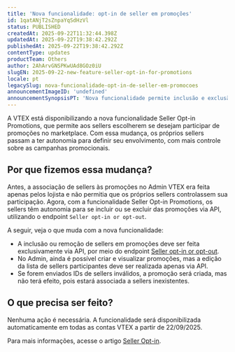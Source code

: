 ```yaml
---
title: 'Nova funcionalidade: opt-in de seller em promoções'
id: 1qatANjT2sZnpaYqSdHzVl
status: PUBLISHED
createdAt: 2025-09-22T11:32:44.398Z
updatedAt: 2025-09-22T19:38:42.292Z
publishedAt: 2025-09-22T19:38:42.292Z
contentType: updates
productTeam: Others
author: 2AhArvGNSPKwUAd8GOz0iU
slugEN: 2025-09-22-new-feature-seller-opt-in-for-promotions
locale: pt
legacySlug: nova-funcionalidade-opt-in-de-seller-em-promocoes
announcementImageID: 'undefined'
announcementSynopsisPT: 'Nova funcionalidade permite inclusão e exclusão de sellers em promoções via API.'
---
```


A VTEX está disponibilizando a nova funcionalidade Seller Opt-in Promotions, que permite aos sellers escolherem se desejam participar de promoções no marketplace. Com essa mudança, os próprios sellers passam a ter autonomia para definir seu envolvimento, com mais controle sobre as campanhas promocionais.

## Por que fizemos essa mudança?
Antes, a associação de sellers às promoções no Admin VTEX era feita apenas pelos lojista e não permitia que os próprios sellers controlassem sua participação. Agora, com a funcionalidade Seller Opt-in Promotions, os sellers têm autonomia para se incluir ou se excluir das promoções via API, utilizando o endpoint `Seller opt-in or opt-out`.

A seguir, veja o que muda com a nova funcionalidade:

- A inclusão ou remoção de sellers em promoções deve ser feita exclusivamente via API, por meio do endpoint [Seller opt-in or opt-out](https://developers.vtex.com/docs/api-reference/promotions-and-taxes-api#post-/api/rnb/pvt/calculatorconfiguration/-promotionId-/seller-opt).
- No Admin, ainda é possível criar e visualizar promoções, mas a edição da lista de sellers participantes deve ser realizada apenas via API.
- Se forem enviados IDs de sellers inválidos, a promoção será criada, mas não terá efeito, pois estará associada a sellers inexistentes.

## O que precisa ser feito?
Nenhuma ação é necessária. A funcionalidade será disponibilizada automaticamente em todas as contas VTEX a partir de 22/09/2025.

Para mais informações, acesse o artigo [Seller Opt-in](https://developers.vtex.com/docs/guides/seller-opt-in-promotions).
